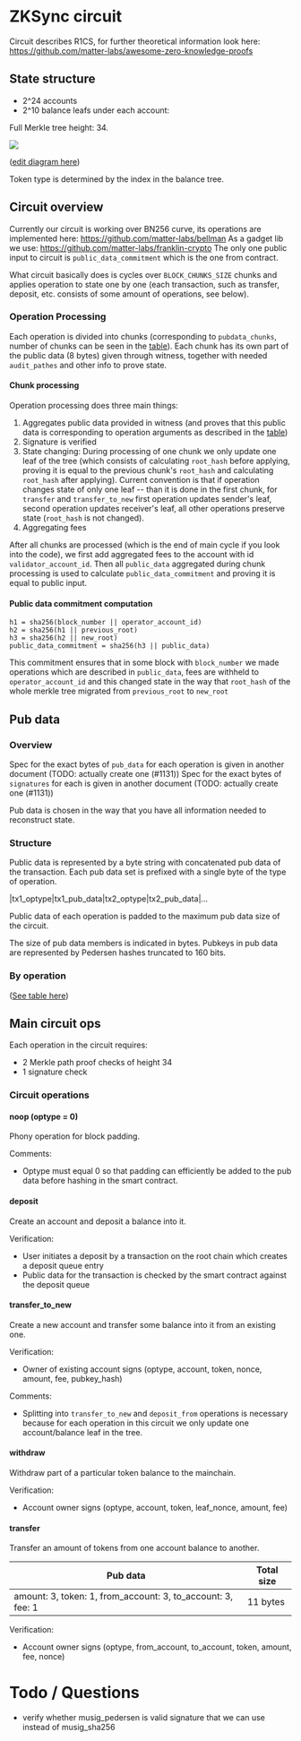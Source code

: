 # ZKSync circuit
Circuit describes R1CS, for further theoretical information look here: https://github.com/matter-labs/awesome-zero-knowledge-proofs

## State structure

- 2^24 accounts
- 2^10 balance leafs under each account: 

Full Merkle tree height: 34.

<img src="https://docs.google.com/drawings/d/e/2PACX-1vQmABflC3CUHQb62x6fDmyLnVFQbqZGAoJW8j9T6WSKL-ixOtU3xLjd2_hJRCRVn2fTq17Bs1ySQUbj/pub?h=520">

([edit diagram here](https://docs.google.com/drawings/d/13bFjrSipx8-RKyAPbxzCCyXtswzvuFLjD-O8QEYaUYA/edit?usp=sharing))

Token type is determined by the index in the balance tree.

## Circuit overview

Currently our circuit is working over BN256 curve, its operations are implemented here: https://github.com/matter-labs/bellman
As a gadget lib we use: https://github.com/matter-labs/franklin-crypto
The only one public input to circuit is `public_data_commitment` which is the one from contract.

What circuit basically does is cycles over `BLOCK_CHUNKS_SIZE` chunks and applies operation to state one by one (each transaction, 
such as transfer, deposit, etc. consists of some amount of operations, see below). 
### Operation Processing
Each operation is divided into chunks (corresponding to `pubdata_chunks`, number of chunks can be seen in the [table](https://docs.google.com/spreadsheets/d/1ejK1MJfVehcwjgjVDFD3E2k1EZ7auqbG_y0DKidS9nA/edit?usp=drive_open&ouid=102923468016872611309)). 
Each chunk has its own part of the public data (8 bytes) given through witness, together with needed `audit_pathes` and other info to prove state. 

#### Chunk processing

Operation processing does three main things:
1. Aggregates public data provided in witness (and proves that this public data is corresponding to operation arguments as described in the [table](https://docs.google.com/spreadsheets/d/1ejK1MJfVehcwjgjVDFD3E2k1EZ7auqbG_y0DKidS9nA/edit?usp=drive_open&ouid=102923468016872611309))
2. Signature is verified 
3. State changing: During processing of one chunk we only update one leaf of the tree (which consists of calculating `root_hash` before applying, proving it is 
equal to the previous chunk's `root_hash` and calculating `root_hash` after applying). Current convention is that if operation changes state of 
only one leaf -- than it is done in the first chunk, for `transfer` and `transfer_to_new` first operation updates sender's leaf, second operation updates
receiver's leaf, all other operations preserve state (`root_hash` is not changed).
4. Aggregating fees 

After all chunks are processed (which is the end of main cycle if you look into the code), we first add aggregated fees to the account with id `validator_account_id`. Then all `public_data` aggregated during chunk processing is 
used to calculate `public_data_commitment` and proving it is equal to public input.

#### Public data commitment computation
```
h1 = sha256(block_number || operator_account_id)
h2 = sha256(h1 || previous_root)
h3 = sha256(h2 || new_root)
public_data_commitment = sha256(h3 || public_data)
```

This commitment ensures that in some block with `block_number` we made operations which are described in `public_data`, fees are withheld to
`operator_account_id` and this changed state in the way that `root_hash` of the whole merkle tree migrated from `previous_root` to `new_root`



## Pub data 
### Overview
Spec for the exact bytes of `pub_data` for each operation is given in another document (TODO: actually create one (#1131))
Spec for the exact bytes of `signatures` for each is given in another document (TODO: actually create one (#1131))

Pub data is chosen in the way that you have all information needed to reconstruct state.

### Structure

Public data is represented by a byte string with concatenated pub data of the transaction. Each pub data set is prefixed with a single byte of the type of operation.

|tx1_optype|tx1_pub_data|tx2_optype|tx2_pub_data|...

Public data of each operation is padded to the maximum pub data size of the circuit.

The size of pub data members is indicated in bytes. Pubkeys in pub data are represented by Pedersen hashes truncated to 160 bits.

### By operation

([See table here](https://docs.google.com/spreadsheets/d/1ejK1MJfVehcwjgjVDFD3E2k1EZ7auqbG_y0DKidS9nA/edit?usp=drive_open&ouid=102923468016872611309))

## Main circuit ops

Each operation in the circuit requires:
- 2 Merkle path proof checks of height 34
- 1 signature check

### Circuit operations

#### noop (optype = 0)

Phony operation for block padding.

Comments:
- Optype must equal 0 so that padding can efficiently be added to the pub data before hashing in the smart contract.

#### deposit

Create an account and deposit a balance into it.

Verification:
- User initiates a deposit by a transaction on the root chain which creates a deposit queue entry
- Public data for the transaction is checked by the smart contract against the deposit queue

#### transfer_to_new

Create a new account and transfer some balance into it from an existing one.

Verification:
- Owner of existing account signs (optype, account, token, nonce, amount, fee, pubkey_hash)

Comments:
- Splitting into `transfer_to_new` and `deposit_from` operations is necessary because for each operation in this circuit we only update one account/balance leaf in the tree.

#### withdraw

Withdraw part of a particular token balance to the mainchain.

Verification:
- Account owner signs (optype, account, token, leaf_nonce, amount, fee)

#### transfer

Transfer an amount of tokens from one account balance to another.

|Pub data|Total size|
|--------|----------|
|amount: 3, token: 1, from_account: 3, to_account: 3, fee: 1| 11 bytes|

Verification:
- Account owner signs (optype, from_account, to_account, token, amount, fee, nonce)


# Todo / Questions

- verify whether musig_pedersen is valid signature that we can use instead of musig_sha256